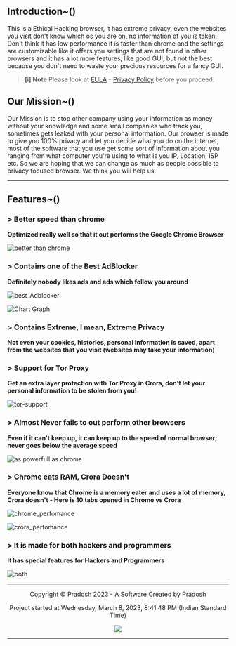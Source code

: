 ## Introduction~()
This is a Ethical Hacking browser, it has extreme privacy, even the websites you visit don't know which os you are on, no information of you is taken. Don't think it has low performance it is faster than chrome and the settings are customizable like it offers you settings that are not found in other browsers and it has a lot more features, like good GUI, but not the best because you don't need to waste your precious resources for a fancy GUI.

> **[i] Note**
> Please look at [EULA](https://crora-browser.github.io/EULA) - [Privacy Policy](https://crora-browser.github.io/privacy_policy) before you proceed.

## Our Mission~()
Our Mission is to stop other company using your information as money without your knowledge and some small companies who track you, sometimes gets leaked with your personal information. Our browser is made to give you 100% privacy and let you decide what you do on the internet, most of the software that you use get some sort of information about you ranging from what computer you're using to what is you IP, Location, ISP etc. So we are hoping that we can change as much as people possible to privacy focused browser. We think you will help us.

---

## Features~()

### > Better speed than chrome

**Optimized really well so that it out performs the Google Chrome Browser**

![better than chrome](https://user-images.githubusercontent.com/69463173/229420414-9987a843-ddc4-4436-8865-d09ac13e8256.png)

### > Contains one of the Best AdBlocker

**Definitely nobody likes ads and ads which follow you around**

![best_Adblocker](https://user-images.githubusercontent.com/69463173/229422200-26ae6678-435f-4510-989c-cde8cb1e37dc.png)

![Chart Graph](https://user-images.githubusercontent.com/69463173/229422211-9b05edc6-4eb0-48fc-9627-715a6005b044.png)

### > Contains Extreme, I mean, Extreme Privacy

**Not even your cookies, histories, personal information is saved, apart from the websites that you visit (websites may take your information)**

### > Support for Tor Proxy

**Get an extra layer protection with Tor Proxy in Crora, don't let your personal information to be stolen from you!**

![tor-support](https://user-images.githubusercontent.com/69463173/229423424-984eb532-7637-4231-8dd2-ec54c4fce3b4.png)

### > Almost Never fails to out perform other browsers

**Even if it can't keep up, it can keep up to the speed of normal browser; never goes below the average speed**

![as powerfull as chrome](https://user-images.githubusercontent.com/69463173/229422703-26f52fe7-f087-4f95-8fb2-cc93b8ed1076.png)

### > Chrome eats RAM, Crora Doesn't
**Everyone know that Chrome is a memory eater and uses a lot of memory, Crora doesn't - Here is 10 tabs opened in Chrome vs Crora**

![chrome_perfomance](https://user-images.githubusercontent.com/69463173/230302748-88528a34-dda1-4b33-8c46-5c589c0dfd01.png)

![crora_perfomance](https://user-images.githubusercontent.com/69463173/230302461-5fcfd252-637c-472c-a89f-0d281de59d17.png)

### > It is made for both hackers and programmers

**It has special features for Hackers and Programmers**

![both](https://user-images.githubusercontent.com/69463173/229422876-0761928c-37d5-40d5-bf13-48a0442002a8.png)

---

<p align="center">
Copyright © Pradosh 2023 - A Software Created by Pradosh
</p>
<p align="center">
Project started at Wednesday, March 8, 2023, 8:41:48 PM (Indian Standard Time)
</p>
<p align="center">
<a href="#"><img src="https://hits.seeyoufarm.com/api/count/incr/badge.svg?url=https%3A%2F%2Fcrora-browser.github.io&count_bg=%233498DB&title_bg=%23434343&icon=&icon_color=%23E7E7E7&title=Views&edge_flat=true"/></a>
</p>

---
